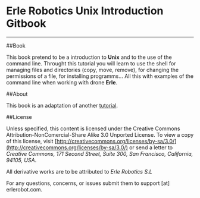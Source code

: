 
# Erle Robotics Unix Introduction Gitbook


---
##Book

This book pretend to be a introduction to **Unix** and to the use of the command line. Throught this tutorial you will learn to use the shell for managing files and directories (copy, move, remove), for changing the permissions of a file, for installing programms...
All this with examples of the command line when working with drone **Erle**.

##About

This book is an adaptation of another [tutorial](http://www.ee.surrey.ac.uk/Teaching/Unix/).

##License

Unless specified, this content is licensed under the Creative Commons Attribution-NonComercial-Share Alike 3.0 Unported License. To view a copy of this license, visit [http://creativecommons.org/licenses/by-sa/3.0/](http://creativecommons.org/licenses/by-sa/3.0/) or send a letter to *Creative Commons, 171 Second Street, Suite 300, San Francisco, California, 94105, USA*.

All derivative works are to be attributed to *Erle Robotics S.L*

For any questions, concerns, or issues submit them to support [at] erlerobot.com.
